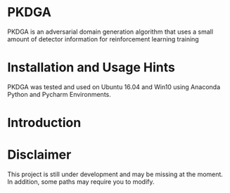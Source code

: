 # PKDGA
PKDGA is an adversarial domain generation algorithm that uses a small amount of detector information for reinforcement learning training

# Installation and Usage Hints
PKDGA was tested and used on Ubuntu 16.04 and Win10 using Anaconda Python and Pycharm Environments.

# Introduction

# Disclaimer
This project is still under development and may be missing at the moment. In addition, some paths may require you to modify.
